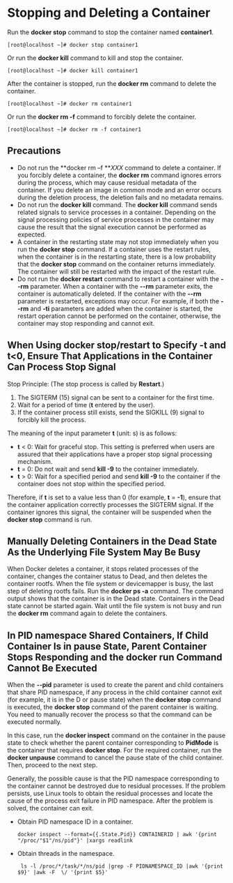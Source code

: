# Stopping and Deleting a Container<a name="EN-US_TOPIC_0184808229"></a>

Run the  **docker stop**  command to stop the container named  **container1**.

```
[root@localhost ~]# docker stop container1
```

Or run the  **docker kill**  command to kill and stop the container.

```
[root@localhost ~]# docker kill container1
```

After the container is stopped, run the  **docker rm**  command to delete the container.

```
[root@localhost ~]# docker rm container1
```

Or run the  **docker rm -f**  command to forcibly delete the container.

```
[root@localhost ~]# docker rm -f container1
```

## Precautions<a name="en-us_topic_0182302403_section3379521174917"></a>

-   Do not run the  **docker rm –f **_XXX_  command to delete a container. If you forcibly delete a container, the  **docker rm**  command ignores errors during the process, which may cause residual metadata of the container. If you delete an image in common mode and an error occurs during the deletion process, the deletion fails and no metadata remains.
-   Do not run the  **docker kill**  command. The  **docker kill**  command sends related signals to service processes in a container. Depending on the signal processing policies of service processes in the container may cause the result that the signal execution cannot be performed as expected.
-   A container in the restarting state may not stop immediately when you run the  **docker stop**  command. If a container uses the restart rules, when the container is in the restarting state, there is a low probability that the  **docker stop**  command on the container returns immediately. The container will still be restarted with the impact of the restart rule.
-   Do not run the  **docker restart**  command to restart a container with the  **--rm**  parameter. When a container with the  **--rm**  parameter exits, the container is automatically deleted. If the container with the  **--rm**  parameter is restarted, exceptions may occur. For example, if both the  **--rm**  and  **-ti**  parameters are added when the container is started, the restart operation cannot be performed on the container, otherwise, the container may stop responding and cannot exit.

## When Using docker stop/restart to Specify -t and t<0, Ensure That Applications in the Container Can Process Stop Signal<a name="en-us_topic_0182302403_section108315281496"></a>

Stop Principle: \(The stop process is called by  **Restart**.\)

1.  The SIGTERM \(15\) signal can be sent to a container for the first time.
2.  Wait for a period of time \(**t**  entered by the user\).
3.  If the container process still exists, send the SIGKILL \(9\) signal to forcibly kill the process.

The meaning of the input parameter  **t**  \(unit: s\) is as follows:

-   **t**  < 0: Wait for graceful stop. This setting is preferred when users are assured that their applications have a proper stop signal processing mechanism.
-   **t**  = 0: Do not wait and send  **kill -9**  to the container immediately.
-   **t**  \> 0: Wait for a specified period and send  **kill -9**  to the container if the container does not stop within the specified period.

Therefore, if  **t**  is set to a value less than 0 \(for example,  **t**  =  **-1**\), ensure that the container application correctly processes the SIGTERM signal. If the container ignores this signal, the container will be suspended when the  **docker stop**  command is run.

## Manually Deleting Containers in the Dead State As the Underlying File System May Be Busy<a name="en-us_topic_0182302403_section550784274912"></a>

When Docker deletes a container, it stops related processes of the container, changes the container status to Dead, and then deletes the container rootfs. When the file system or devicemapper is busy, the last step of deleting rootfs fails. Run the  **docker ps -a**  command. The command output shows that the container is in the Dead state. Containers in the Dead state cannot be started again. Wait until the file system is not busy and run the  **docker rm**  command again to delete the containers.

## In PID namespace Shared Containers, If Child Container Is in pause State, Parent Container Stops Responding and the docker run Command Cannot Be Executed<a name="en-us_topic_0182302403_section12464421336"></a>

When the  **--pid**  parameter is used to create the parent and child containers that share PID namespace, if any process in the child container cannot exit \(for example, it is in the D or pause state\) when the  **docker stop**  command is executed, the  **docker stop**  command of the parent container is waiting. You need to manually recover the process so that the command can be executed normally.

In this case, run the  **docker inspect**  command on the container in the pause state to check whether the parent container corresponding to  **PidMode**  is the container that requires  **docker stop**. For the required container, run the  **docker unpause**  command to cancel the pause state of the child container. Then, proceed to the next step.

Generally, the possible cause is that the PID namespace corresponding to the container cannot be destroyed due to residual processes. If the problem persists, use Linux tools to obtain the residual processes and locate the cause of the process exit failure in PID namespace. After the problem is solved, the container can exit.

-   Obtain PID namespace ID in a container.

    ```
    docker inspect --format={{.State.Pid}} CONTAINERID | awk '{print  "/proc/"$1"/ns/pid"}' |xargs readlink
    ```

-   Obtain threads in the namespace.

    ```
     ls -l /proc/*/task/*/ns/pid |grep -F PIDNAMESPACE_ID |awk '{print $9}' |awk -F  \/ '{print $5}'
    ```


